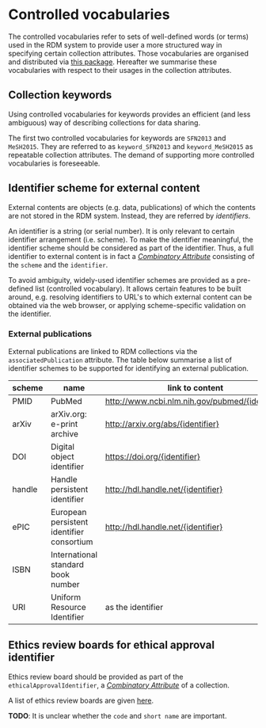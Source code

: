 # Controlled vocabularies

The controlled vocabularies refer to sets of well-defined words (or terms) used in the RDM system to provide user a more structured way in specifying certain collection attributes. Those vocabularies are organised and distributed via [this package](https://github.com/donders-research-data-management/rdm-control-vocabularies). Hereafter we summarise these vocabularies with respect to their usages in the collection attributes.

## Collection keywords

Using controlled vocabularies for keywords provides an efficient (and less ambiguous) way of describing collections for data sharing. 

The first two controlled vocabularies for keywords are `SFN2013` and `MeSH2015`. They are referred to as `keyword_SFN2013` and `keyword_MeSH2015` as repeatable collection attributes. The demand of supporting more controlled vocabularies is foreseeable.

## Identifier scheme for external content

External contents are objects (e.g. data, publications) of which the contents are not stored in the RDM system.  Instead, they are referred by _identifiers_.

An identifier is a string (or serial number).  It is only relevant to certain identifier arrangement (i.e. scheme).  To make the identifier meaningful, the identifier scheme should be considered as part of the identifier. Thus, a full identifier to external content is in fact a [_Combinatory Attribute_](collection_attributes.md#Combinatory_attributes) consisting of the `scheme` and the `identifier`.

To avoid ambiguity, widely-used identifier schemes are provided as a pre-defined list (controlled vocabulary).  It allows certain features to be built around, e.g. resolving identifiers to URL's to which external content can be obtained via the web browser, or applying scheme-specific validation on the identifier.

### External publications

External publications are linked to RDM collections via the `associatedPublication` attribute.  The table below summarise a list of identifier schemes to be supported for identifying an external publication.
   
|  scheme           |  name                         |           link to content                         |
| ----------------- | ----------------------------- | ------------------------------------------------- |
|  PMID             | PubMed                        | http://www.ncbi.nlm.nih.gov/pubmed/{identifier}   |
|  arXiv            | arXiv.org: e-print archive    | http://arxiv.org/abs/{identifier}                 |
|  DOI              | Digital object identifier     | https://doi.org/{identifier}                      |
|  handle           | Handle persistent identifier  | http://hdl.handle.net/{identifier}                |
|  ePIC             | European persistent identifier consortium | http://hdl.handle.net/{identifier}    |
|  ISBN             | International standard book number |                                              |
|  URI              | Uniform Resource Identifier        |   as the identifier                          |

## Ethics review boards for ethical approval identifier

Ethics review board should be provided as part of the `ethicalApprovalIdentifier`, a [_Combinatory Attribute_](collection_attributes.md#Combinatory_attributes) of a collection.

A list of ethics review boards are given [here](../guides/ethics.md#4._Appendix_-_overview_of_ethics_review_boards).

__TODO__: It is unclear whether the `code` and `short name` are important.

